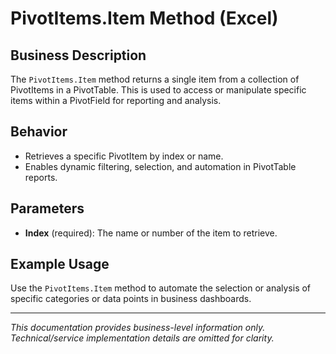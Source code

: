 # PivotItems.Item Method (Excel)

## Business Description

The `PivotItems.Item` method returns a single item from a collection of PivotItems in a PivotTable. This is used to access or manipulate specific items within a PivotField for reporting and analysis.

## Behavior
- Retrieves a specific PivotItem by index or name.
- Enables dynamic filtering, selection, and automation in PivotTable reports.

## Parameters
- **Index** (required): The name or number of the item to retrieve.

## Example Usage
Use the `PivotItems.Item` method to automate the selection or analysis of specific categories or data points in business dashboards.

---
*This documentation provides business-level information only. Technical/service implementation details are omitted for clarity.*
